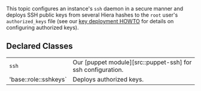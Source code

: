 This topic configures an instance's `ssh` daemon in a secure manner and
deploys SSH public keys from several Hiera hashes to the `root` user's
`authorized_keys` file (see our [key deployment HOWTO](/howto/#sshkeys) for
details on configuring authorized keys).

## Declared Classes

|||
|-|-|
`ssh` | Our [puppet module][src::puppet-ssh] for ssh configuration. |
|'base::role::sshkeys` | Deploys authorized keys. |
